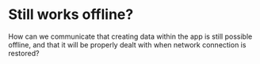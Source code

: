 # Still works offline?

How can we communicate that creating data within the app is still possible offline, and that it will be properly dealt with when network connection is restored?
